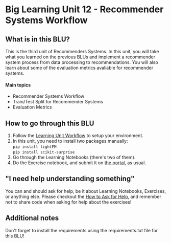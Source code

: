 # Big Learning Unit 12 - Recommender Systems Workflow

## What is in this BLU?

This is the third unit of Recommenders Systems. In this unit, you will take what you learned on the previous BLUs and implement a recommender system process from data processing to recommendations.
You will also learn about some of the evaluation metrics avaliable for recommender systems.

#### Main topics

- Recommender Systems Workflow
- Train/Test Split for Recommender Systems
- Evaluation Metrics

## How to go through this BLU

1. Follow the [Learning Unit Workflow](https://github.com/LDSSA/batch4-students#learning-unit-workflow) to setup your environment.
2. In this unit, you need to install two packages manually:   
`pip install lightFM`   
`pip install scikit-surprise`
3. Go through the Learning Notebooks (there's two of them).
4. Do the Exercise notebook, and submit it on [the portal](https://portal.lisbondatascience.org), as usual.

## "I need help understanding something"

You can and should ask for help, be it about Learning Notebooks, Exercises, or anything else. Please checkout the [How to Ask for Help](https://github.com/LDSSA/wiki/wiki/How-to-ask-for-and-give-help), and remember not to share code when asking for help about the exercises!

## Additional notes
Don't forget to install the requirements using the requirements.txt file for this BLU!
